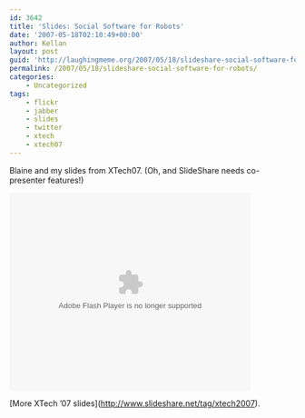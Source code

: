 ```yaml
---
id: 3642
title: 'Slides: Social Software for Robots'
date: '2007-05-18T02:10:49+00:00'
author: Kellan
layout: post
guid: 'http://laughingmeme.org/2007/05/18/slideshare-social-software-for-robots/'
permalink: /2007/05/18/slideshare-social-software-for-robots/
categories:
    - Uncategorized
tags:
    - flickr
    - jabber
    - slides
    - twitter
    - xtech
    - xtech07
---
```


Blaine and my slides from XTech07. (Oh, and SlideShare needs co-presenter features!)

<object data="https://s3.amazonaws.com:443/slideshare/ssplayer.swf?id=50713&doc=social-software-for-robots-13992" height="348" type="application/x-shockwave-flash" width="425"><param name="movie" value="https://s3.amazonaws.com:443/slideshare/ssplayer.swf?id=50713&doc=social-software-for-robots-13992"></param></object>

\[More XTech ’07 slides\](http://www.slideshare.net/tag/xtech2007).